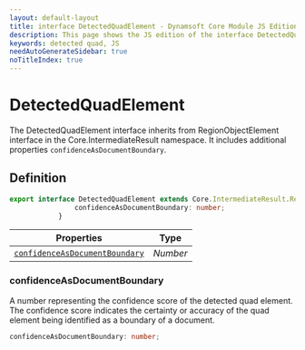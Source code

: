 ```yaml
---
layout: default-layout
title: interface DetectedQuadElement - Dynamsoft Core Module JS Edition API Reference
description: This page shows the JS edition of the interface DetectedQuadElement in Dynamsoft Core Module.
keywords: detected quad, JS
needAutoGenerateSidebar: true
noTitleIndex: true
---
```


# DetectedQuadElement

The DetectedQuadElement interface inherits from RegionObjectElement interface in the Core.IntermediateResult namespace. It includes additional properties `confidenceAsDocumentBoundary`.

## Definition

```ts
export interface DetectedQuadElement extends Core.IntermediateResult.RegionObjectElement {
                confidenceAsDocumentBoundary: number;
            }
```

| Properties              | Type |
|----------------------|-------------|
| [`confidenceAsDocumentBoundary`](#confidenceasdocumentboundary) | *Number* |

### confidenceAsDocumentBoundary

A number representing the confidence score of the detected quad element. The confidence score indicates the certainty or accuracy of the quad element being identified as a boundary of a document.

```ts
confidenceAsDocumentBoundary: number;
```